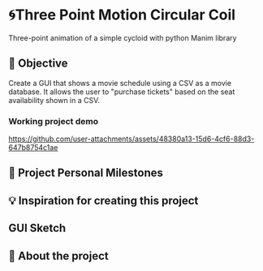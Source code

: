 # **🌀Three Point Motion Circular Coil**

Three-point animation of a simple cycloid with python Manim library

## 🎯 Objective

Create a GUI that shows a movie schedule using a CSV as a movie database. It allows the user to "purchase tickets" based on the seat availability shown in a CSV.

### Working project demo

https://github.com/user-attachments/assets/48380a13-15d6-4cf6-88d3-647b8754c1ae


## 🙌 Project Personal Milestones

## 💡 Inspiration for creating this project

## GUI Sketch

## 👀 About the project
